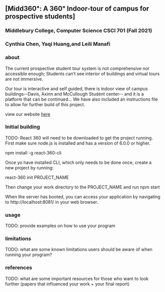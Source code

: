 ## [Midd360°: A 360° Indoor-tour of campus for prospective students]
### Middlebury College, Computer Science CSCI 701 (Fall 2021)
### Cynthia Chen, Yaqi Huang,and Leili Manafi

### about
The current prospective student tour system is not comprehensive nor accessible enough; 
Students can’t see interior of buildings and virtual tours are not immersive.

Our tour is interactive and self guided, there is indoor view of campus buildings--Davis, Axinn and McCullough Student center--
and it is a platform that can be continued...
We have also included an instructions file to allow for further build of this project.


view our website [here]()


### Initial building
TODO: React 360 will need to be downloaded to get the project running. First make sure node.js is installed and has a version of 6.0.0 or higher. 

npm install -g react-360-cli

Once yo have installed CLI, which only needs to be done once, create a new project by running:

react-360 init PROJECT_NAME

Then change your work directory to the PROJECT_NAME and run npm start 

When the server has booted, you can access your application by navigating to http://localhost:8081/ in your web browser. 
### usage
TODO: provide examples on how to use your program

### limitations
TODO: what are some known limitations users should be aware of when running your program?

### references
TODO: what are some important resources for those who want to look further (papers that influenced your work + your final report)
